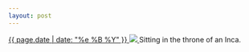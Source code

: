 ```yaml
---
layout: post
---
```


<p>
  <a href="/180">
    <time>{{ page.date | date: "%e %B %Y" }}</time>
    <img src="{{ site.assets_url }}/180.jpg">
  </a>
  Sitting in the throne of an Inca.
</p>
